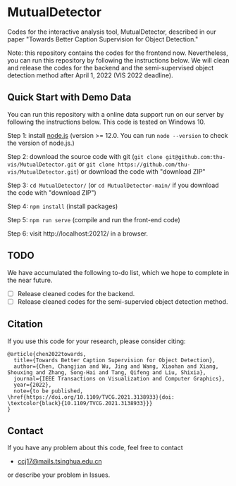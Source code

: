 MutualDetector
======================
Codes for the interactive analysis tool, MutualDetector, described in our paper "Towards Better Caption Supervision for Object Detection."

Note: this repository contains the codes for the frontend now. 
Nevertheless, you can run this repository by following the instructions below. 
We will clean and release the codes for the backend and the semi-supervised object detection method after April 1, 2022 (VIS 2022 deadline).

Quick Start with Demo Data
-----------------
You can run this repository with a online data support run on our server by following the instructions below. This code is tested on Windows 10.

Step 1: install [node.js](https://nodejs.org/en/download/) (version >= 12.0. You can run ```node --version``` to check the version of node.js.)

Step 2: download the source code with git (```git clone git@github.com:thu-vis/MutualDetector.git``` or ```git clone https://github.com/thu-vis/MutualDetector.git```) or download the code with "download ZIP"

Step 3: ```cd MutualDetector/``` (or ```cd MutualDetector-main/``` if you download the code with "download ZIP")

Step 4: ```npm install``` (install packages)

Step 5: ```npm run serve``` (compile and run the front-end code)

Step 6: visit http://localhost:20212/ in a browser.


## TODO
We have accumulated the following to-do list, which we hope to complete in the near future.
  * [ ] Release cleaned codes for the backend. 
  * [ ] Release cleaned codes for the semi-supervied object detection method.

## Citation
If you use this code for your research, please consider citing:
```
@article{chen2022towards,
  title={Towards Better Caption Supervision for Object Detection},
  author={Chen, Changjian and Wu, Jing and Wang, Xiaohan and Xiang, Shouxing and Zhang, Song-Hai and Tang, Qifeng and Liu, Shixia},
  journal={IEEE Transactions on Visualization and Computer Graphics},
  year={2022},
  note={to be published, \href{https://doi.org/10.1109/TVCG.2021.3138933}{doi: \textcolor{black}{10.1109/TVCG.2021.3138933}}}
}
```

## Contact
If you have any problem about this code, feel free to contact
- ccj17@mails.tsinghua.edu.cn

or describe your problem in Issues.
